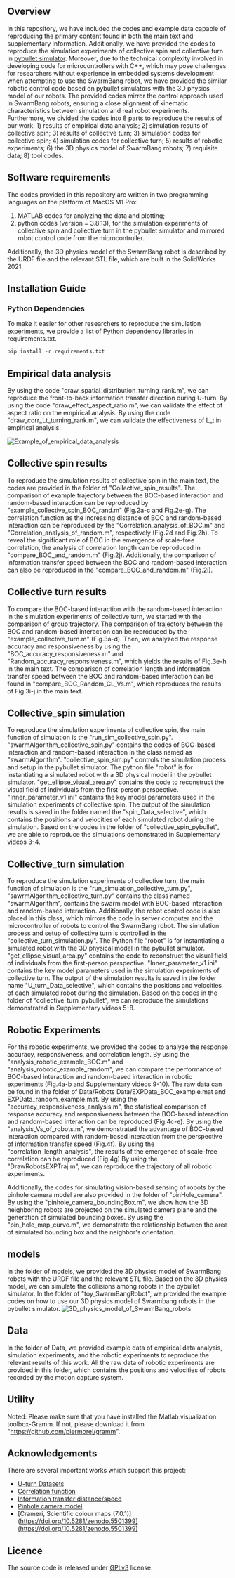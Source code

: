## Overview
In this repository, we have included the codes and example data capable of reproducing the primary content found in both the main text and supplementary information. 
Additionally, we have provided the codes to reproduce the simulation experiments of collective spin and collective turn in [pybullet simulator](https://github.com/bulletphysics/bullet3).
Moreover, due to the technical complexity involved in developing code for microcontrollers with C++, which may pose challenges for researchers without experience in embedded systems development when attempting to use the SwarmBang robot, we have provided the similar robotic control code based on pybullet simulators with the 3D physics model of our robots. 
The provided codes mirror the control approach used in SwarmBang robots, ensuring a close alignment of kinematic characteristics between simulation and real robot experiments.
Furthermore, we divided the codes into 8 parts to reproduce the results of our work: 1) results of empirical data analysis; 2) simulation results of collective spin; 3) results of collective turn; 3) simulation codes for collective spin; 4) simulation codes for collective turn; 5) results of robotic experiments; 6) the 3D physics model of SwarmBang robots; 7) requisite data; 8) tool codes.

## Software requirements

The codes provided in this repository are written in two programming languages on the platform of MacOS M1 Pro:

1.  MATLAB codes for analyzing the data and plotting;
2.  python codes (version = 3.8.13), for the simulation experiments of collective spin and collective turn in the pybullet simulator and mirrored robot control code from the microcontroller.

Additionally, the 3D physics model of the SwarmBang robot is described by the URDF file and the relevant STL file, which are built in the SolidWorks 2021.

## Installation Guide

### Python Dependencies

To make it easier for other researchers to reproduce the simulation experiments, we provide a list of Python dependency libraries in requirements.txt. 

```python
pip install -r requirements.txt 
```

## Empirical data analysis

By using the code "draw\_spatial\_distribution\_turning\_rank.m", we can reproduce the front-to-back information transfer direction during U-turn.
By using the code "draw\_effect\_aspect\_ratio.m", we can validate the effect of aspect ratio on the empirical analysis.
By using the code "draw\_corr\_Lt\_turning\_rank.m", we can validate the effectiveness of L\_t in empirical analysis.

![Example\_of\_empirical\_data\_analysis](Empirical_data_analysis.png)

## Collective spin results

To reproduce the simulation results of collective spin in the main text, the codes are provided in the folder of "Collective\_spin\_results".
The comparison of example trajectory between the BOC-based interaction and random-based interaction can be reproduced by "example\_collective\_spin\_BOC\_rand.m" (Fig.2a-c and Fig.2e-g). 
The correlation function as the increasing distance of BOC and random-based interaction can be reproduced by the "Correlation\_analysis\_of\_BOC.m" and "Correlation\_analysis\_of\_random.m", respectively (Fig.2d and Fig.2h).
To reveal the significant role of BOC in the emergence of scale-free correlation, the analysis of correlation length can be reproduced in "compare\_BOC\_and\_random.m" (Fig.2j).
Additionally, the comparison of information transfer speed between the BOC and random-based interaction can also be reproduced in the "compare\_BOC\_and\_random.m" (Fig.2i).

## Collective turn results

To compare the BOC-based interaction with the random-based interaction in the simulation experiments of collective turn, we started with the comparison of group trajectory. The comparison of trajectory between the BOC and random-based interaction can be reproduced by the "example\_collective\_turn.m" (Fig.3a-d).
Then, we analyzed the response accuracy and responsiveness by using the "BOC\_accuracy\_responsiveness.m" and "Random\_accuracy\_responsiveness.m", which yields the results of Fig.3e-h in the main text.
The comparison of correlation length and information transfer speed between the BOC and random-based interaction can be found in "compare\_BOC\_Random\_CL\_Vs.m", which reproduces the results of Fig.3i-j in the main text.

## Collective\_spin simulation

To reproduce the simulation experiments of collective spin, the main function of simulation is the "run\_sim\_collective\_spin.py". "swarmAlgorithm\_collective\_spin.py" contains the codes of BOC-based interaction and random-based interaction in the class named as "swarmAlgorithm". "collective\_spin\_sim.py" controls the simulation process and setup in the pybullet simulator. The python file "robot" is for instantiating a simulated robot with a 3D physical model in the pybullet simulator. "get\_ellipse\_visual\_area.py" contains the code to reconstruct the visual field of individuals from the first-person perspective. "Inner\_parameter\_v1.ini" contains the key model parameters used in the simulation experiments of collective spin.
The output of the simulation results is saved in the folder named the "spin\_Data\_selective", which contains the positions and velocities of each simulated robot during the simulation. Based on the codes in the folder of "collective\_spin\_pybullet", we are able to reproduce the simulations demonstrated in Supplementary videos 3-4.

## Collective\_turn simulation

To reproduce the simulation experiments of collective turn, the main function of simulation is the "run\_simulation\_collective\_turn.py", "sawrmAlgorithm\_collective\_turn.py" contains the class named "swarmAlgorithm", contains the swarm model with BOC-based interaction and random-based interaction. Additionally, the robot control code is also placed in this class, which mirrors the code in server computer and the microcontroller of robots to control the SwarmBang robot. 
The simulation process and setup of collective turn is controlled in the "collective\_turn\_simulation.py".
The Python file "robot" is for instantiating a simulated robot with the 3D physical model in the pybullet simulator.
"get\_ellipse\_visual\_area.py" contains the code to reconstruct the visual field of individuals from the first-person perspective.
"Inner\_parameter\_v1.ini" contains the key model parameters used in the simulation experiments of collective turn.
The output of the simulation results is saved in the folder name "U\_turn\_Data\_selective", which contains the positions and velocities of each simulated robot during the simulation. Based on the codes in the folder of "collective\_turn\_pybullet", we can reproduce the simulations demonstrated in Supplementary videos 5-8.

## Robotic Experiments

For the robotic experiments, we provided the codes to analyze the response accuracy, responsiveness, and correlation length. By using the "analysis\_robotic\_example\_BOC.m" and "analysis\_robotic\_example\_random", we can compare the performance of BOC-based interaction and random-based interaction in robotic experiments (Fig.4a-b and Supplementary videos 9-10). The raw data can be found in the folder of Data/Robots Data/EXPData_BOC_example.mat and EXPData_random_example.mat. 
By using the "accuracy\_responsiveness\_analysis.m", the statistical comparison of response accuracy and responsiveness between the BOC-based interaction and random-based interaction can be reproduced (Fig.4c-e).
By using the "analysis\_Vs\_of\_robots.m", we demonstrated the advantage of BOC-based interaction compared with random-based interaction from the perspective of information transfer speed (Fig.4f).
By using the "correlation\_length\_analysis", the results of the emergence of scale-free correlation can be reproduced (Fig.4g)
By using the "DrawRobotsEXPTraj.m", we can reproduce the trajectory of all robotic experiments.

Additionally, the codes for simulating vision-based sensing of robots by the pinhole camera model are also provided in the folder of "pinHole_camera". By using the "pinhole_camera_boundingBox.m", we show how the 3D neighboring robots are projected on the simulated camera plane and the generation of simulated bounding boxes. By using the "pin_hole_map_curve.m", we demonstrate the relationship between the area of simulated bounding box and the neighbor's orientation. 


## models

In the folder of models, we provided the 3D physics model of SwarmBang robots with the URDF file and the relevant STL file. Based on the 3D physics model, we can simulate the collisions among robots in the pybullet simulator.
In the folder of "toy\_SwarmBangRobot", we provided the example codes on how to use our 3D physics model of  Swarmbang robots in the pybullet simulator.
![3D\_physics\_model\_of\_SwarmBang\_robots](3D_physics_model_of_SwarmBang_robots.jpg)

## Data

In the folder of Data, we provided example data of empirical data analysis, simulation experiments, and the robotic experiments to reproduce the relevant results of this work. All the raw data of robotic experiments are provided in this folder, which contains the positions and velocities of robots recorded by the motion capture system.

## Utility
Noted: Please make sure that you have installed the Matlab visualization toolbox-Gramm. If not, please download it from "<https://github.com/piermorel/gramm>".

## Acknowledgements

There are several important works which support this project:

*   [U-turn Datasets](https://figshare.com/collections/Supplementary_material_from_Social_conformity_and_propagation_of_information_in_collective_U-turns_of_fish_schools_/4064339)
*   [Correlation function](https://www.nature.com/articles/s41467-019-13281-4#data-availability)
*   [Information transfer distance/speed](https://rs.figshare.com/collections/Supplementary_material_from_Collective_turns_in_jackdaw_flocks_kinematics_and_information_transfer_/4695539)
*   [Pinhole camera model](https://github.com/francelo/Visual-Servoing-IBVS-vs-PBVS)
*   [Crameri, Scientific colour maps (7.0.1)] (https://doi.org/10.5281/zenodo.5501399](https://doi.org/10.5281/zenodo.5501399)

## Licence

The source code is released under [GPLv3](https://www.gnu.org/licenses/) license.
